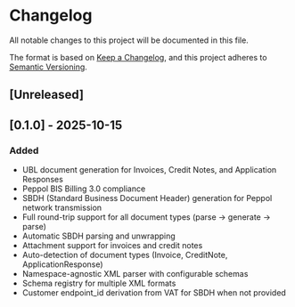 # Changelog

All notable changes to this project will be documented in this file.

The format is based on [Keep a Changelog](https://keepachangelog.com/en/1.0.0/),
and this project adheres to [Semantic Versioning](https://semver.org/spec/v2.0.0.html).

## [Unreleased]

## [0.1.0] - 2025-10-15

### Added
- UBL document generation for Invoices, Credit Notes, and Application Responses
- Peppol BIS Billing 3.0 compliance
- SBDH (Standard Business Document Header) generation for Peppol network transmission
- Full round-trip support for all document types (parse → generate → parse)
- Automatic SBDH parsing and unwrapping
- Attachment support for invoices and credit notes
- Auto-detection of document types (Invoice, CreditNote, ApplicationResponse)
- Namespace-agnostic XML parser with configurable schemas
- Schema registry for multiple XML formats
- Customer endpoint_id derivation from VAT for SBDH when not provided
